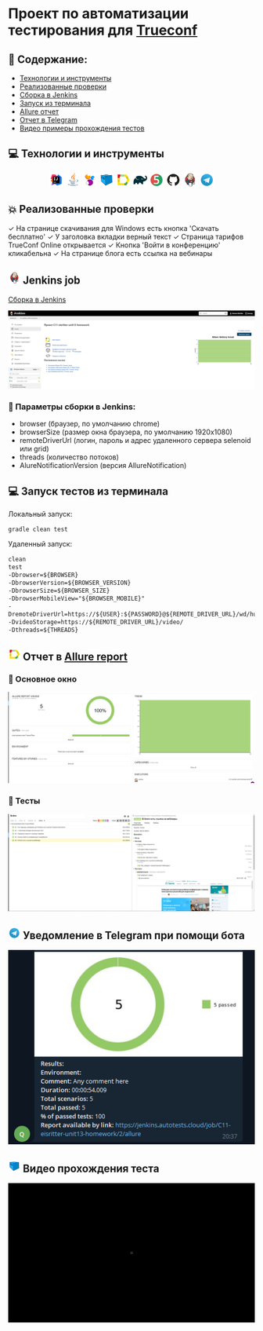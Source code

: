# Проект по автоматизации тестирования для <a target="_blank" href="https://trueconf.ru/">Trueconf</a>

## 📃 Содержание:

- [Технологии и инструменты](#computer-технологии-и-инструменты)
- [Реализованные проверки](#boom-Реализованные-проверки)
- [Сборка в Jenkins](#maple_leaf-Параметры-сборки-в-Jenkins:)
- [Запуск из терминала](#computer-Запуск-тестов-из-терминала)
- [Allure отчет](#earth_africa-Allure-отчет)
- [Отчет в Telegram](#earth_africa-Уведомление-в-Telegram-при-помощи-бота)
- [Видео примеры прохождения тестов](#earth_africa-Примеры-видео-о-прохождении-тестов)

## :computer: Технологии и инструменты
<p align="center">
<img width="6%" title="IntelliJ IDEA" src="src/test/resources/logo/Intelij_IDEA.svg">
<img width="6%" title="Java" src="src/test/resources/logo/Java.svg">
<img width="6%" title="Selenide" src="src/test/resources/logo/Selenide.svg">
<img width="6%" title="Selenoid" src="src/test/resources/logo/Selenoid.svg">
<img width="6%" title="Allure Report" src="src/test/resources/logo/Allure_Report.svg">
<img width="6%" title="Gradle" src="src/test/resources/logo/Gradle.svg">
<img width="6%" title="JUnit5" src="src/test/resources/logo/JUnit5.svg">
<img width="6%" title="GitHub" src="src/test/resources/logo/GitHub.svg">
<img width="6%" title="Jenkins" src="src/test/resources/logo/Jenkins.svg">
<img width="6%" title="Telegram" src="src/test/resources/logo/Telegram.svg">
</p>

## :boom: Реализованные проверки

✓ На странице скачивания для Windows есть кнопка 'Скачать бесплатно'
✓ У заголовка вкладки верный текст
✓ Страница тарифов TrueConf Online открывается
✓ Кнопка 'Войти в конференцию' кликабельна
✓ На странице блога есть ссылка на вебинары

## <img src="src/test/resources/logo/Jenkins.svg" width="25" height="25"  alt="Jenkins"/></a> Jenkins job
<a target="_blank" href="https://jenkins.autotests.cloud/job/C11-eisritter-unit13-homework//">Сборка в Jenkins</a>
<p align="center">
<a href="https://jenkins.autotests.cloud/job/C11-eisritter-unit13-homework//"><img src="src/test/resources/screenshots/jenkins-dashboard.png" alt="Jenkins"/></a>
</p>

### :maple_leaf: Параметры сборки в Jenkins:

- browser (браузер, по умолчанию chrome)
- browserSize (размер окна браузера, по умолчанию 1920x1080)
- remoteDriverUrl (логин, пароль и адрес удаленного сервера selenoid или grid)
- threads (количество потоков)
- AlureNotificationVersion (версия AllureNotification)

## :computer: Запуск тестов из терминала

Локальный запуск:
```
gradle clean test
```

Удаленный запуск:
```
clean
test
-Dbrowser=${BROWSER}
-DbrowserVersion=${BROWSER_VERSION}
-DbrowserSize=${BROWSER_SIZE}
-DbrowserMobileView="${BROWSER_MOBILE}"
-DremoteDriverUrl=https://${USER}:${PASSWORD}@${REMOTE_DRIVER_URL}/wd/hub/
-DvideoStorage=https://${REMOTE_DRIVER_URL}/video/
-Dthreads=${THREADS}
```
## <img src="src/test/resources/logo/Allure_Report.svg" width="25" height="25"  alt="Allure"/></a> Отчет в <a target="_blank" href="https://jenkins.autotests.cloud/job/C11-eisritter-unit13-homework/allure">Allure report</a>

### :lady_beetle: Основное окно

<p align="center">
<img title="Allure Overview Dashboard" src="src/test/resources/screenshots/allure-main-page.png">
</p>

### :cherries: Тесты

<p align="center">
<img title="Allure Tests" src="src/test/resources/screenshots/allure-test-page.png">
</p>

## <img src="src/test/resources/logo/Telegram.svg" width="25" height="25"  alt="Allure"/></a> Уведомление в Telegram при помощи бота

<p align="center">
<img title="Telegram bot" src="src/test/resources/screenshots/telegram_bot.png" >
</p>


## <img src="src/test/resources/logo/Selenoid.svg" width="25" height="25"  alt="Allure"/></a> Видео прохождения теста

<p align="center">
<img title="Selenoid Video" src="src/test/resources/gif/testvideo.gif" alt="video"> 
</p>
